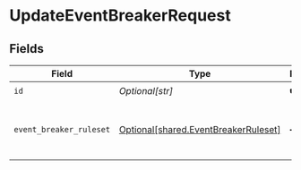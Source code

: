 # UpdateEventBreakerRequest


## Fields

| Field                                                                                  | Type                                                                                   | Required                                                                               | Description                                                                            |
| -------------------------------------------------------------------------------------- | -------------------------------------------------------------------------------------- | -------------------------------------------------------------------------------------- | -------------------------------------------------------------------------------------- |
| `id`                                                                                   | *Optional[str]*                                                                        | :heavy_check_mark:                                                                     | Unique ID                                                                              |
| `event_breaker_ruleset`                                                                | [Optional[shared.EventBreakerRuleset]](undefined/models/shared/eventbreakerruleset.md) | :heavy_minus_sign:                                                                     | Event Breaker Ruleset object to be updated                                             |